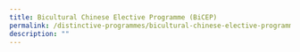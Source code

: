 ```yaml
---
title: Bicultural Chinese Elective Programme (BiCEP)
permalink: /distinctive-programmes/bicultural-chinese-elective-programme-bicep
description: ""
---
```

